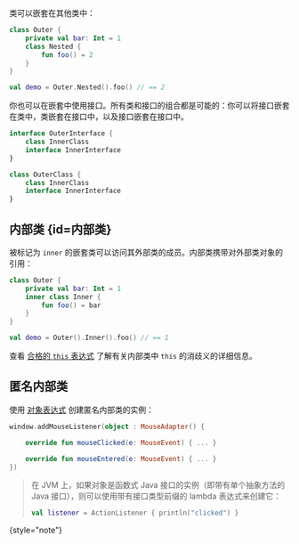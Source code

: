 [//]: # (title: 嵌套类和内部类)

类可以嵌套在其他类中：

```kotlin
class Outer {
    private val bar: Int = 1
    class Nested {
        fun foo() = 2
    }
}

val demo = Outer.Nested().foo() // == 2
```

你也可以在嵌套中使用接口。所有类和接口的组合都是可能的：你可以将接口嵌套在类中，类嵌套在接口中，以及接口嵌套在接口中。

```kotlin
interface OuterInterface {
    class InnerClass
    interface InnerInterface
}

class OuterClass {
    class InnerClass
    interface InnerInterface
}
```

## 内部类 {id=内部类}

被标记为 `inner` 的嵌套类可以访问其外部类的成员。内部类携带对外部类对象的引用：

```kotlin
class Outer {
    private val bar: Int = 1
    inner class Inner {
        fun foo() = bar
    }
}

val demo = Outer().Inner().foo() // == 1
```

查看 [合格的 `this` 表达式](this-expressions.md) 了解有关内部类中 `this` 的消歧义的详细信息。

## 匿名内部类

使用 [对象表达式](object-declarations.md#object-expressions) 创建匿名内部类的实例：

```kotlin
window.addMouseListener(object : MouseAdapter() {

    override fun mouseClicked(e: MouseEvent) { ... }

    override fun mouseEntered(e: MouseEvent) { ... }
})
```

> 在 JVM 上，如果对象是函数式 Java 接口的实例（即带有单个抽象方法的 Java 接口），则可以使用带有接口类型前缀的 lambda 表达式来创建它：
>
> ```kotlin
> val listener = ActionListener { println("clicked") }
> ```
>
{style="note"}

